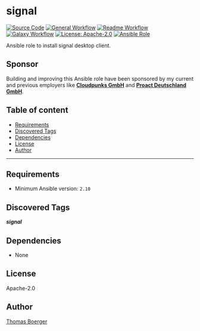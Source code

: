 # signal

[![Source Code](https://img.shields.io/badge/github-source%20code-blue?logo=github&amp;logoColor=white)](https://github.com/rolehippie/signal)
[![General Workflow](https://github.com/rolehippie/signal/actions/workflows/general.yml/badge.svg)](https://github.com/rolehippie/signal/actions/workflows/general.yml)
[![Readme Workflow](https://github.com/rolehippie/signal/actions/workflows/docs.yml/badge.svg)](https://github.com/rolehippie/signal/actions/workflows/docs.yml)
[![Galaxy Workflow](https://github.com/rolehippie/signal/actions/workflows/galaxy.yml/badge.svg)](https://github.com/rolehippie/signal/actions/workflows/galaxy.yml)
[![License: Apache-2.0](https://img.shields.io/github/license/rolehippie/signal)](https://github.com/rolehippie/signal/blob/master/LICENSE)
[![Ansible Role](https://img.shields.io/badge/role-rolehippie.signal-blue)](https://galaxy.ansible.com/rolehippie/signal)

Ansible role to install signal desktop client.

## Sponsor

Building and improving this Ansible role have been sponsored by my current and previous employers like **[Cloudpunks GmbH](https://cloudpunks.de)** and **[Proact Deutschland GmbH](https://www.proact.eu)**.

## Table of content

- [Requirements](#requirements)
- [Discovered Tags](#discovered-tags)
- [Dependencies](#dependencies)
- [License](#license)
- [Author](#author)

---

## Requirements

- Minimum Ansible version: `2.10`


## Discovered Tags

**_signal_**


## Dependencies

- None

## License

Apache-2.0

## Author

[Thomas Boerger](https://github.com/tboerger)
